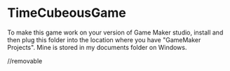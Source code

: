 # TimeCubeousGame
To make this game work on your version of Game Maker studio, install and then plug this folder into the location where you have "GameMaker Projects". Mine is stored in my documents folder on Windows.

//removable
